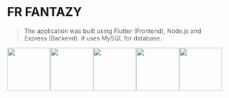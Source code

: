 # FR FANTAZY

> The application  was built using Flutter (Frontend), Node.js and Express (Backend). It uses MySQL for database.

<img src="https://repository-images.githubusercontent.com/31792824/fb7e5700-6ccc-11e9-83fe-f602e1e1a9f1" width="100"/><img src="https://img.icons8.com/color/480/000000/nodejs.png" width="100"/><img src="https://img.icons8.com/color/480/000000/postgreesql.png" width="100"/><img src="https://img.icons8.com/color/480/000000/bootstrap.png" width="100"/><img src="https://img.icons8.com/color/480/000000/heroku.png" width="100"/>

